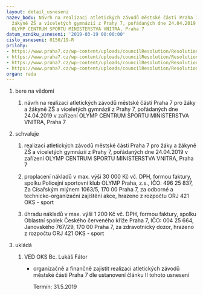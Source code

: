```yaml
---
layout: detail_usneseni
nazev_bodu: Návrh na realizaci atletických závodů městské části Praha 7 pro žáky a
  žákyně ZŠ a víceletých gymnázií z Prahy 7, pořádaných dne 24.04.2019 v zařízení
  OLYMP CENTRUM SPORTU MINISTERSTVA VNITRA, Praha 7
datum_vzniku_usneseni: '2019-03-19 00:00:00'
cislo_usneseni: 0150/19-R
prilohy:
- https://www.praha7.cz/wp-content/uploads/councilResolution/Resolutions/30691/export/M1DV_Atleticke_zavody_2019~437850.doc
- https://www.praha7.cz/wp-content/uploads/councilResolution/Resolutions/30691/export/Zapis_3_jednani_SK_13_03_2019~437849.pdf
- https://www.praha7.cz/wp-content/uploads/councilResolution/Resolutions/30691/export/Zadost_atletickezavody_MCP7_OCSMV_2019_DP_schvaleno_AN~437848.pdf
- https://www.praha7.cz/wp-content/uploads/councilResolution/Resolutions/30691/export/export~438370.pdf
organ: rada
---
```

<ol id="urzList" class="urzList_view"><li class="urzClass1" id=""><span name="1">bere na vědomí</span><ol class="urzOlClass decimal "><li class="urzClass2" id="" style="text-align: left;"><span><p>návrh na realizaci atletických závodů městské části Praha 7 pro žáky a žákyně ZŠ a víceletých gymnázií z Prahy 7, pořádaných dne 24.04.2019 v zařízení OLYMP CENTRUM SPORTU MINISTERSTVA VNITRA, Praha 7</p></span></li></ol></li><li class="urzClass1" id=""><span name="24">schvaluje</span><ol class="urzOlClass decimal "><li class="urzClass2" id="" style="text-align: left;"><span><p>realizaci atletických závodů městské části Praha 7 pro žáky a žákyně ZŠ a víceletých gymnázií z Prahy 7, pořádaných dne 24.04.2019 v zařízení OLYMP CENTRUM SPORTU MINISTERSTVA VNITRA, Praha 7</p></span></li><li class="urzClass2" id="" style="text-align: left;"><span><p>proplacení nákladů v max. výši 30 000 Kč vč. DPH, formou faktury, spolku Policejní sportovní klub OLYMP Praha, z.s., IČO: 496 25 837, Za Císařským mlýnem 1063/5, 170 00 Praha 7, za odborné a technicko-organizační zajištění akce, hrazeno z rozpočtu ORJ 421 OKS - sport</p></span></li><li class="urzClass2" id="" style="text-align: left;"><span><p>úhradu nákladů v max. výši 1 200 Kč vč. DPH, formou faktury, spolku Oblastní spolek Českého červeného kříže Praha 7, IČO: 004 25 664, Janovského 767/29, 170 00 Praha 7, za zdravotnický dozor, hrazeno z rozpočtu ORJ 421 OKS - sport</p></span></li></ol></li><li class="urzClass1" id="urzUkoly"><span name="1">ukládá</span><ol class="urzOlClass"><li class="urzClass2"><span><p>VED OKS Bc. Lukáš Fátor</p></span><ul class="urzUlClass"><li class="urzClass3"><span><p>organizačně a finančně zajistit realizaci atletických závodů městské části Praha 7 dle ustanovení článku II tohoto usnesení</p></span><span class="urzUkolTermin">  Termín:&nbsp;31.5.2019</span></li></ul></li></ol></li></ol>